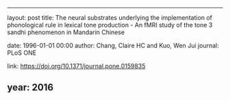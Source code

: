 ---
layout: post
title: The neural substrates underlying the implementation of phonological rule in lexical tone production - An fMRI study of the tone 3 sandhi phenomenon in Mandarin Chinese

date: 1996-01-01 00:00
author: Chang, Claire HC and Kuo, Wen Jui
journal: PLoS ONE

link: https://doi.org/10.1371/journal.pone.0159835

year: 2016
-----